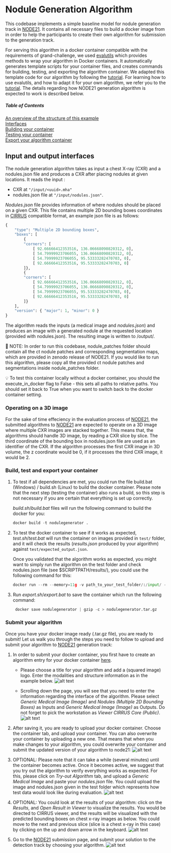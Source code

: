 # Nodule Generation Algorithm

This codebase implements a simple baseline model for nodule generation track in [NODE21](https://node21.grand-challenge.org/). It contains all necessary files to build a docker image from in order to help the participants to create their own algorithm for submission to the generation track. 

For serving this algorithm in a docker container compatible with the requirements of grand-challenge, we used [evalutils](https://github.com/comic/evalutils) which provides methods to wrap your algorithm in Docker containers. It automatically generates template scripts for your container files, and creates commands for building, testing, and exporting the algorithm container. We adapted this template code for our algorithm by following the [tutorial](https://grand-challenge.org/blogs/create-an-algorithm/). For learning how to use evalutils, and how to adapt it for your own algorithm, we refer you to the [tutorial](https://grand-challenge.org/blogs/create-an-algorithm/). The details regarding how NODE21 generation algorithm is expected to work is described below.

##### Table of Contents  
[An overview of the structure of this example](#algorithm)  
[Interfaces](#interfaces)  
[Building your container](#build)  
[Testing your container](#test)  
[Export your algorithm container](#export)

<a name="interfaces"/>

## Input and output interfaces
The nodule generation algorithm takes as input a chest X-ray (CXR) and a nodules.json file and produces a CXR after placing nodules at given locations. It reads the input :
* CXR at ```"/input/<uuid>.mha"```
* nodules.json file at ```"/input/nodules.json"```.

*Nodules.json* file provides information of where nodules should be placed on a given CXR. This file contains multiple 2D bounding boxes coordinates in [CIRRUS](https://comic.github.io/grand-challenge.org/components.html#grandchallenge.components.models.InterfaceKind.interface_type_annotation) compatible format, an example json file is as follows:

```python
{
    "type": "Multiple 2D bounding boxes",
    "boxes": [
        {
        "corners": [
            [ 92.66666412353516, 136.06668090820312, 0],
            [ 54.79999923706055, 136.06668090820312, 0],
            [ 54.79999923706055, 95.53333282470703, 0],
            [ 92.66666412353516, 95.53333282470703, 0]
        ]},
        {
        "corners": [
            [ 92.66666412353516, 136.06668090820312, 0],
            [ 54.79999923706055, 136.06668090820312, 0],
            [ 54.79999923706055, 95.53333282470703, 0],
            [ 92.66666412353516, 95.53333282470703, 0]
        ]}
    ],
    "version": { "major": 1, "minor": 0 }
}
```

The algorithm reads the inputs (a medical image and *nodules.json*) and produces an image with a generated nodule at the requested location (provided with nodules.json). The resulting image is written to /output/.

📌 NOTE: In order to run this codebase, nodule_patches folder should contain all the ct nodule patches and corresponding segmentation maps, which are provided in zenodo release of NODE21. If you would like to run this algorithm, please copy all the provided ct nodule patches and segmentations inside nodule_patches folder. 

💡 To test this container locally without a docker container, you should the execute_in_docker flag to False - this sets all paths to relative paths. You should set it back to True when you want to switch back to the docker container setting.

### Operating on a 3D image
For the sake of time effeciency in the evaluation process of [NODE21](https://node21.grand-challenge.org/), the submitted algorithms to [NODE21](https://node21.grand-challenge.org/) are expected to operate on a 3D image where multiple CXR images are stacked together. This means that, the algorithms should handle 3D image, by reading a CXR slice by slice. The third coordinate of the bounding box in nodules.json file are used as an identifier of the CXR. If the algorithm processes the first CXR image in 3D volume, the z coordinate would be 0, if it processes the third CXR image, it would be 2.


### Build, test and export your container
1. To test if all dependencies are met, you could run the file build.bat (Windows) / build.sh (Linux) to build the docker container. Please note that the next step (testing the container) also runs a build, so this step is not necessary if you are certain that everything is set up correctly.
    
    *build.sh*/*build.bat* files will run the following command to build the docker for you:
    ```python 
    docker build -t nodulegenerator .
    ```

2. To test the docker container to see if it works as expected, *test.sh*/*test.bat* will run the container on images provided in  ```test/``` folder, and it will check the results (*results.json* produced by your algorithm) against ```test/expected_output.json```. 
    
    Once you validated that the algorithm works as expected, you might want to simply run the algorithm on the test folder and check nodules.json file (see $SCRIPTPATH/results/), you could use the following command for this: 
   ```python
   docker run --rm --memory=11g -v path_to_your_test_folder/:/input/ -v path_to_your_output_folder/:/output/ nodulegenerator
   ```
   
  
3. Run *export.sh*/*export.bat* to save the container which run the following command:
   ```python
    docker save nodulegenerator | gzip -c > nodulegenerator.tar.gz
   ```
    
    
 ### Submit your algorithm
 Once you have your docker image ready (.tar.gz file), you are ready to submit! Let us walk you through the steps you need to follow to upload and submit your algorithm to [NODE21](https://node21.grand-challenge.org/) generation track:

1. In order to submit your docker container, you first have to create an algorithm entry for your docker container [here](https://grand-challenge.org/algorithms/create/).
   * Please choose a title for your algorithm and add a (squared image) logo. Enter the modalities and structure information as in the example below.
      ![alt text](https://github.com/DIAGNijmegen/node21/blob/main/images/gen_algorithm_description.PNG)

    * Scrolling down the page, you will see that you need to enter the information regarding the interface of the algorithm. Please select *Generic Medical Image (Image)* and *Nodules (Multiple 2D Bounding Boxes)* as Inputs and *Generic Medical Image (Image)* as Outputs. Do not forget to pick the workstation as *Viewer CIRRUS Core (Public)*. 
      ![alt text](https://github.com/DIAGNijmegen/node21/blob/main/images/gen_algorithm_interfaces.PNG)
  
2. After saving it, you are ready to upload your docker container. Choose the container tab, and upload your container. You can also overwrite your container by uploading a new one. That means that when you make changes to your algorithm, you could overwrite your container and submit the updated version of your algorithm to node21:
    ![alt text](https://github.com/DIAGNijmegen/node21/blob/main/images/gen_algorithm_uploadcontainer.PNG)

3. OPTIONAL: Please note that it can take a while (several minutes) until the container becomes active. Once it becomes active, we suggest that you try out the algorithm to verify everything works as expected. For this, please click on *Try-out Algorithm* tab, and upload a *Generic Medical Image* and paste your *nodules.json* file. You could upload the image and nodules.json given in the test folder which represents how test data would look like during evaluation.
  ![alt text](https://github.com/DIAGNijmegen/node21/blob/main/images/gen_algorithm_tryout.PNG)
4. OPTIONAL: You could look at the results of your algorithm: click on the *Results*, and *Open Result in Viewer* to visualize the results. You would be directed to CIRRUS viewer, and the results will be visualized with the predicted bounding boxes on chest x-ray images as below. You could move to the next and previous slice (slice is a chest x-ray in this case) by clicking on the up and down arrow in the keyboard.
    ![alt text](https://github.com/DIAGNijmegen/node21/blob/main/images/gen_algorithm_results.PNG)

5. Go to the [NODE21](https://node21.grand-challenge.org/evaluation/challenge/submissions/create/) submission page, and submit your solution to the detection track by choosing your algorithm.
   ![alt text](https://github.com/DIAGNijmegen/node21/blob/main/images/node21_submission.PNG)
    





